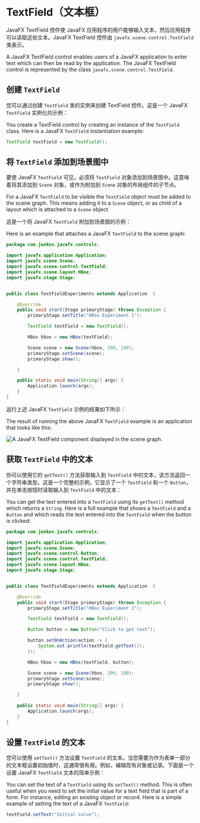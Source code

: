 # TextField（文本框）

JavaFX TextField 控件使 JavaFX 应用程序的用户能够输入文本，然后应用程序可以读取这些文本。JavaFX TextField 控件由 `javafx.scene.control.TextField` 类表示。

A JavaFX TextField control enables users of a JavaFX application to enter text which can then be read by the application. The JavaFX TextField control is represented by the class `javafx.scene.control.TextField`.

## 创建 `TextField`

您可以通过创建 `TextField` 类的实例来创建 TextField 控件。这是一个 JavaFX `TextField` 实例化的示例：

You create a TextField control by creating an instance of the `TextField` class. Here is a JavaFX `TextField` instantiation example:

```java
TextField textField = new TextField();
```

## 将 `TextField` 添加到场景图中

要使 JavaFX `TextField` 可见，必须将 `TextField` 对象添加到场景图中。这意味着将其添加到 `Scene` 对象，或作为附加到 `Scene` 对象的布局组件的子节点。

For a JavaFX `TextField` to be visible the `TextField` object must be added to the scene graph. This means adding it to a `Scene` object, or as child of a layout which is attached to a `Scene` object.

这是一个将 JavaFX `TextField` 附加到场景图的示例：

Here is an example that attaches a JavaFX `TextField` to the scene graph:

```java
package com.jenkov.javafx.controls;

import javafx.application.Application;
import javafx.scene.Scene;
import javafx.scene.control.TextField;
import javafx.scene.layout.HBox;
import javafx.stage.Stage;


public class TextFieldExperiments extends Application  {

    @Override
    public void start(Stage primaryStage) throws Exception {
        primaryStage.setTitle("HBox Experiment 1");

        TextField textField = new TextField();

        HBox hbox = new HBox(textField);

        Scene scene = new Scene(hbox, 200, 100);
        primaryStage.setScene(scene);
        primaryStage.show();

    }

    public static void main(String[] args) {
        Application.launch(args);
    }
}
```

运行上述 JavaFX `TextField` 示例的结果如下所示：

The result of running the above JavaFX `TextField` example is an application that looks like this:

![A JavaFX TextField component displayed in the scene graph.](http://tutorials.jenkov.com/images/java-javafx/javafx-textfield-1.png)

## 获取 `TextField` 中的文本

你可以使用它的 `getText()` 方法获取输入到 `TextField` 中的文本，该方法返回一个字符串类型。这是一个完整的示例，它显示了一个 `TextField` 和一个 `Button`，并在单击按钮时读取输入到 `TextField` 中的文本：

You can get the text entered into a `TextField` using its `getText()` method which returns a `String`. Here is a full example that shows a `TextField` and a `Button` and which reads the text entered into the `TextField` when the button is clicked:

```java
package com.jenkov.javafx.controls;

import javafx.application.Application;
import javafx.scene.Scene;
import javafx.scene.control.Button;
import javafx.scene.control.TextField;
import javafx.scene.layout.HBox;
import javafx.stage.Stage;


public class TextFieldExperiments extends Application  {

    @Override
    public void start(Stage primaryStage) throws Exception {
        primaryStage.setTitle("HBox Experiment 1");

        TextField textField = new TextField();

        Button button = new Button("Click to get text");

        button.setOnAction(action -> {
            System.out.println(textField.getText());
        });

        HBox hbox = new HBox(textField, button);

        Scene scene = new Scene(hbox, 200, 100);
        primaryStage.setScene(scene);
        primaryStage.show();

    }

    public static void main(String[] args) {
        Application.launch(args);
    }
}
```

## 设置 `TextField` 的文本

您可以使用 `setText()` 方法设置 `TextField` 的文本。当您需要为作为表单一部分的文本框设置初始值时，这通常很有用。例如，编辑现有对象或记录。下面是一个设置 JavaFX `TextField` 文本的简单示例：

You can set the text of a `TextField` using its `setText()` method. This is often useful when you need to set the initial value for a text field that is part of a form. For instance, editing an existing object or record. Here is a simple example of setting the text of a JavaFX `TextField`:

```java
textField.setText("Initial value");
```
